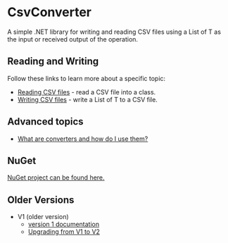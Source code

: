 # CsvConverter

A simple .NET library for writing and reading CSV files using a List of T as the input or received output of the operation.

## Reading and Writing
Follow these links to learn more about a specific topic:
- [Reading CSV files](./docs/Reading/Reading-Main.md) - read a CSV file into a class.
- [Writing CSV files](./docs/Writing/Writing-Main.md) - write a List of T to a CSV file.

## Advanced topics
- [What are converters and how do I use them?](./docs/Converters/Converters-Main.md)

## NuGet
[NuGet project can be found here.](https://www.nuget.org/packages/CsvConverter/)

## Older Versions
- V1 (older version)
    - [version 1 documentation](https://github.com/madcodemonkey/CsvConverter/tree/Version-1)
    - [Upgrading from V1 to V2](./docs/Upgrading/Upgrading-Main.md) 
